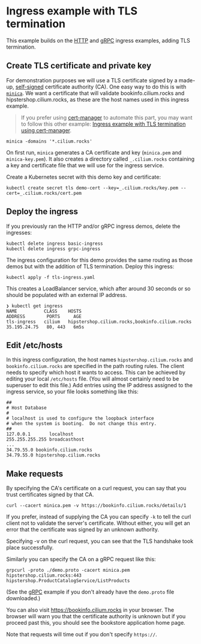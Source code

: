 # Ingress example with TLS termination 

This example builds on the [HTTP](http.md) and [gRPC](grpc.md) ingress examples, adding TLS
termination. 

## Create TLS certificate and private key

For demonstration purposes we will use a TLS certificate signed by a made-up, [self-signed][]
certificate authority (CA). One easy way to do this is with
[`minica`](https://github.com/jsha/minica). We want a certificate that will
validate bookinfo.cilium.rocks and hipstershop.cilium.rocks, as
these are the host names used in this ingress example.

> If you prefer using [cert-manager][] to automate this part, you may want
> to follow this other example: [Ingress example with TLS termination using
> cert-manager](./tls-with-cert-manager.md).

[self-signed]: https://cert-manager.io/docs/faq/terminology/#what-does-self-signed-mean-is-my-ca-self-signed
[cert-manager]: https://cert-manager.io/

```
minica -domains '*.cilium.rocks'
```

On first run, `minica` generates a CA certificate and key (`minica.pem` and
`minica-key.pem`). It also creates a directory called `_.cilium.rocks`
containing a key and certificate file that we will use for the ingress service.   

Create a Kubernetes secret with this demo key and certificate: 

```
kubectl create secret tls demo-cert --key=_.cilium.rocks/key.pem --cert=_.cilium.rocks/cert.pem
```

## Deploy the ingress

If you previously ran the HTTP and/or gRPC ingress demos, delete the ingresses: 

```
kubectl delete ingress basic-ingress
kubectl delete ingress grpc-ingress
```

The ingress configuration for this demo provides the same routing as those demos
but with the addition of TLS termination. Deploy this ingress: 

```
kubectl apply -f tls-ingress.yaml 
```

This creates a LoadBalancer service, which after around 30 seconds or so should
be populated with an external IP address. 

```
❯ kubectl get ingress                          
NAME          CLASS    HOSTS                                            ADDRESS        PORTS     AGE
tls-ingress   cilium   hipstershop.cilium.rocks,bookinfo.cilium.rocks   35.195.24.75   80, 443   6m5s
```

## Edit /etc/hosts

In this ingress configuration, the host names `hipstershop.cilium.rocks` and
`bookinfo.cilium.rocks` are specified in the path routing rules. The client
needs to specify which host it wants to access. This can be achieved by
editing your local `/etc/hosts` file. (You will almost certainly need to be
superuser to edit this file.) Add entries using the IP address
assigned to the ingress service, so your file looks something like this: 

```
##
# Host Database
#
# localhost is used to configure the loopback interface
# when the system is booting.  Do not change this entry.
##
127.0.0.1       localhost
255.255.255.255 broadcasthost
...
34.79.55.0 bookinfo.cilium.rocks
34.79.55.0 hipstershop.cilium.rocks
```

## Make requests

By specifying the CA's certificate on a curl request, you can say that you trust certificates
signed by that CA.

```
curl --cacert minica.pem -v https://bookinfo.cilium.rocks/details/1
```

If you prefer, instead of supplying the CA you can specify `-k` to tell the curl client not to validate the
server's certificate. Without either, you will get an error that the certificate
was signed by an unknown authority. 

Specifying -v on the curl request, you can see that the TLS handshake took place successfully. 

Similarly you can specify the CA on a gRPC request like this:

```
grpcurl -proto ./demo.proto -cacert minica.pem hipstershop.cilium.rocks:443 hipstershop.ProductCatalogService/ListProducts
```

(See the [gRPC](grpc.md) example if you don't already have the `demo.proto` file downloaded.)

You can also visit https://bookinfo.cilium.rocks in your browser. The browser
will warn you that the certificate authority is unknown but if you proceed past
this, you should see the bookstore application home page. 

Note that requests will time out if you don't specify `https://`. 

